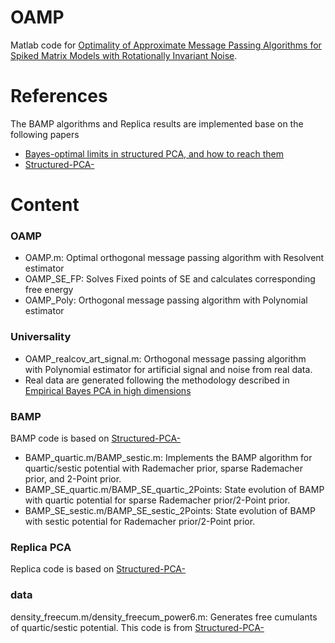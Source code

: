 # OAMP
Matlab code for [Optimality of Approximate Message Passing Algorithms for Spiked Matrix Models with Rotationally Invariant Noise](https://arxiv.org/abs/2405.18081).

# References
The BAMP algorithms and Replica results are implemented base on the following papers
* [Bayes-optimal limits in structured PCA, and how to reach them](https://arxiv.org/pdf/2210.01237)
* [Structured-PCA-](https://github.com/fcamilli95/Structured-PCA-)

# Content
### OAMP 
* OAMP.m: Optimal orthogonal message passing algorithm with Resolvent estimator
* OAMP_SE_FP: Solves Fixed points of SE and calculates corresponding free energy
* OAMP_Poly: Orthogonal message passing algorithm with Polynomial estimator

### Universality
* OAMP_realcov_art_signal.m: Orthogonal message passing algorithm with Polynomial estimator for artificial signal and noise from real data.
* Real data are generated following the methodology described in [Empirical Bayes PCA in high dimensions](https://arxiv.org/abs/2012.11676)

### BAMP
BAMP code is based on [Structured-PCA-](https://github.com/fcamilli95/Structured-PCA-)
* BAMP_quartic.m/BAMP_sestic.m: Implements the BAMP algorithm for quartic/sestic potential with Rademacher prior, sparse Rademacher prior, and 2-Point prior.
* BAMP_SE_quartic.m/BAMP_SE_quartic_2Points: State evolution of BAMP with quartic potential for sparse Rademacher prior/2-Point prior.
* BAMP_SE_sestic.m/BAMP_SE_sestic_2Points: State evolution of BAMP with sestic potential for Rademacher prior/2-Point prior.

### Replica PCA
Replica code is based on [Structured-PCA-](https://github.com/fcamilli95/Structured-PCA-)

### data
density_freecum.m/density_freecum_power6.m: Generates free cumulants of quartic/sestic potential. This code is from [Structured-PCA-](https://github.com/fcamilli95/Structured-PCA-)



